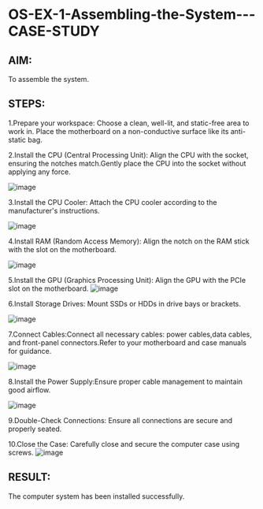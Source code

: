 # OS-EX-1-Assembling-the-System---CASE-STUDY

## AIM:
To assemble the system.

## STEPS:

1.Prepare your workspace: Choose a clean, well-lit, and static-free area to work in. Place the motherboard on a non-conductive surface like its anti-static bag.

2.Install the CPU (Central Processing Unit): Align the CPU with the socket, ensuring the notches match.Gently place the CPU into the socket without applying any force.

![image](https://github.com/Yamunaasri/OS-EX-1-Assembling-the-System---CASE-STUDY/assets/115707860/14af79fc-6aa9-4bb2-8414-7f102e174b9e)


3.Install the CPU Cooler: Attach the CPU cooler according to the manufacturer's instructions.

![image](https://github.com/Yamunaasri/OS-EX-1-Assembling-the-System---CASE-STUDY/assets/115707860/24d8c8ba-50db-42be-b804-f7d93da32734)

4.Install RAM (Random Access Memory): Align the notch on the RAM stick with the slot on the motherboard.

![image](https://github.com/Yamunaasri/OS-EX-1-Assembling-the-System---CASE-STUDY/assets/115707860/69069729-bdbb-4910-9fa9-3684cb1a0650)

5.Install the GPU (Graphics Processing Unit): Align the GPU with the PCIe slot on the motherboard.
![image](https://github.com/Yamunaasri/OS-EX-1-Assembling-the-System---CASE-STUDY/assets/115707860/9923c3b4-3f77-4a68-a237-c510222faa50)


6.Install Storage Drives: Mount SSDs or HDDs in drive bays or brackets.

![image](https://github.com/Yamunaasri/OS-EX-1-Assembling-the-System---CASE-STUDY/assets/115707860/716d988e-3814-46fd-9cbc-d2ac08f883b4)

7.Connect Cables:Connect all necessary cables: power cables,data cables, and front-panel connectors.Refer to your motherboard and case manuals for guidance.

![image](https://github.com/Yamunaasri/OS-EX-1-Assembling-the-System---CASE-STUDY/assets/115707860/62a14d35-27a1-4e3d-a922-ba638b54d8c4)


8.Install the Power Supply:Ensure proper cable management to maintain good airflow.

![image](https://github.com/Yamunaasri/OS-EX-1-Assembling-the-System---CASE-STUDY/assets/115707860/1871ee71-cd30-4bba-9391-c28029b7b7d1)

9.Double-Check Connections: Ensure all connections are secure and properly seated.

10.Close the Case: Carefully close and secure the computer case using screws.
![image](https://github.com/Yamunaasri/OS-EX-1-Assembling-the-System---CASE-STUDY/assets/115707860/ff17f34f-327c-49b0-be20-12b714452375)


## RESULT:
The computer system has been installed successfully.
